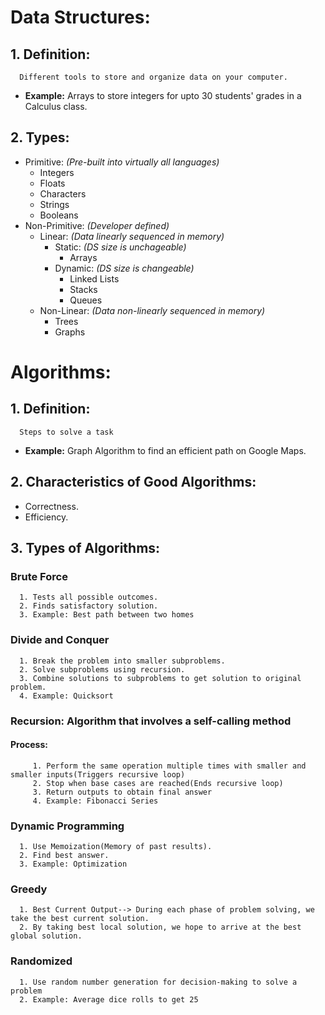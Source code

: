 # Data Structures:
   ## 1. Definition: 
      Different tools to store and organize data on your computer.
   - **Example:** Arrays to store integers for upto 30 students' grades in a Calculus class.
   ## 2. Types:
   - Primitive: *(Pre-built into virtually all languages)*
      - Integers
      - Floats
      - Characters
      - Strings
      - Booleans
   - Non-Primitive: *(Developer defined)*
      - Linear: *(Data linearly sequenced in memory)*
         - Static: *(DS size is unchageable)*
            - Arrays
         - Dynamic: *(DS size is changeable)*
            - Linked Lists
            - Stacks
            - Queues
      - Non-Linear: *(Data non-linearly sequenced in memory)*
         - Trees
         - Graphs
      

# Algorithms:
 ## 1. Definition: 
      Steps to solve a task
   - **Example:** Graph Algorithm to find an efficient path on Google Maps.
 ## 2. Characteristics of Good Algorithms:
   - Correctness.
   - Efficiency.
 ## 3. Types of Algorithms:
   ### Brute Force
      1. Tests all possible outcomes.
      2. Finds satisfactory solution.
      3. Example: Best path between two homes
   ### Divide and Conquer
      1. Break the problem into smaller subproblems.
      2. Solve subproblems using recursion.
      3. Combine solutions to subproblems to get solution to original problem.
      4. Example: Quicksort
   ### Recursion: Algorithm that involves a self-calling method
   #### Process:
         1. Perform the same operation multiple times with smaller and smaller inputs(Triggers recursive loop)
         2. Stop when base cases are reached(Ends recursive loop)
         3. Return outputs to obtain final answer
         4. Example: Fibonacci Series
   ### Dynamic Programming
      1. Use Memoization(Memory of past results).
      2. Find best answer.
      3. Example: Optimization
   ### Greedy
      1. Best Current Output--> During each phase of problem solving, we take the best current solution.
      2. By taking best local solution, we hope to arrive at the best global solution.
   ### Randomized
      1. Use random number generation for decision-making to solve a problem
      2. Example: Average dice rolls to get 25
